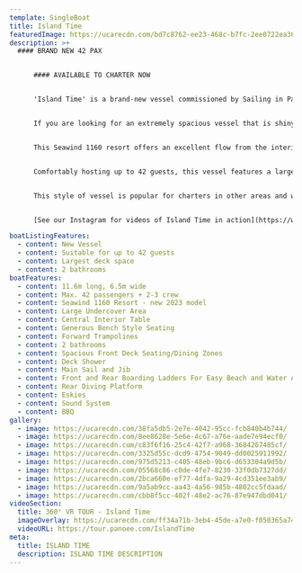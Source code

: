 ```yaml
---
template: SingleBoat
title: Island Time
featuredImage: https://ucarecdn.com/bd7c8762-ee23-468c-b7fc-2ee0722ea36a/-/crop/3158x3108/1212,795/-/preview/
description: >+
  #### BRAND NEW 42 PAX


      #### AVAILABLE TO CHARTER NOW


      'Island Time' is a brand-new vessel commissioned by Sailing in Paradise and the ultimate day charter/event boat for larger groups.   


      I﻿f you are looking for an extremely spacious vessel that is shiny, new  and guaranteed to impress your guests then 'Island Time' is the perfect choice.  


      This Seawind 1160 resort offers an excellent flow from the interior to exterior spaces making her perfect for events, parties and larger family groups.    


      Comfortably hosting up to 42 guests, this vessel features a large, shaded, indoor space with central island table and wrap around interior bench seating.   On the front deck, guests will enjoy a spacious area with trampolines and unique forward seating/table zones.    


      This style of vessel is popular for charters in other areas and we are delighted to be welcoming the Seawind 1160 Resort to the Gold Coast Broadwater!  She is unrivalled on the Gold Coast if you are looking for a sailing catamaran with style and space.  


      [S﻿ee our Instagram for videos of Island Time in action](https://www.instagram.com/stories/highlights/18039461704595777/)    

boatListingFeatures:
  - content: New Vessel
  - content: Suitable for up to 42 guests
  - content: Largest deck space
  - content: 2 bathrooms
boatFeatures:
  - content: 11.6m long, 6.5m wide
  - content: M﻿ax. 4﻿2 passengers + 2-3 crew
  - content: S﻿eawind 1160 Resort - new 2023 model
  - content: L﻿arge Undercover Area
  - content: Central Interior Table
  - content: Generous B﻿ench Style Seating
  - content: F﻿orward Trampolines
  - content: 2﻿ bathrooms
  - content: Spacious Front Deck Seating/Dining Zones
  - content: D﻿eck Shower
  - content: M﻿ain Sail and Jib
  - content: Front and Rear Boarding Ladders For Easy Beach and Water Access
  - content: R﻿ear Diving Platform
  - content: E﻿skies
  - content: S﻿ound System
  - content: B﻿BQ
gallery:
  - image: https://ucarecdn.com/38fa5db5-2e7e-4042-95cc-fcb840b4b744/
  - image: https://ucarecdn.com/8ee8628e-5e6e-4c67-a76e-aade7e94ecf0/
  - image: https://ucarecdn.com/c83f6f16-25c4-42f7-a968-3684267485cf/
  - image: https://ucarecdn.com/3325d55c-dcd9-4754-9049-dd0025911992/
  - image: https://ucarecdn.com/975d5213-c405-48eb-9bc6-d653304a9d5b/
  - image: https://ucarecdn.com/05568c86-c0de-4fe7-8230-33f0db7327dd/
  - image: https://ucarecdn.com/2bca660e-ef77-4dfa-9a29-4cd351ee3ab9/
  - image: https://ucarecdn.com/9a5ab9cc-aa43-4a56-985b-4802cc5fdaad/
  - image: https://ucarecdn.com/cbb8f5cc-402f-48e2-ac76-87e947dbd041/
videoSection:
  title: 360° VR TOUR - Island Time
  imageOverlay: https://ucarecdn.com/ff34a71b-3eb4-45de-a7e0-f050365a7411/
  videoURL: https://tour.panoee.com/IslandTime
meta:
  title: ISLAND TIME
  description: ISLAND TIME DESCRIPTION
---
```

